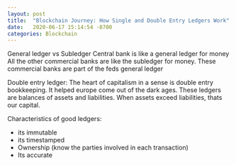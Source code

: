 ```yaml
---
layout: post
title:  "Blockchain Journey: How Single and Double Entry Ledgers Work"
date:   2020-06-17 15:14:54 -0700
categories: Blockchain
---
```



General ledger vs Subledger
Central bank is like a general ledger for money
All the other commercial banks are like the subledger for money. These commercial banks are part of the feds general ledger

Double entry ledger:
The heart of capitalism in a sense is double entry bookkeeping. 
It helped europe come out of the dark ages. 
These ledgers are balances of assets and liabilities. When assets exceed liabilities, thats our capital.


Characteristics of good ledgers:
- its immutable
- its timestamped
- Ownership (know the parties involved in each transaction)
- Its accurate